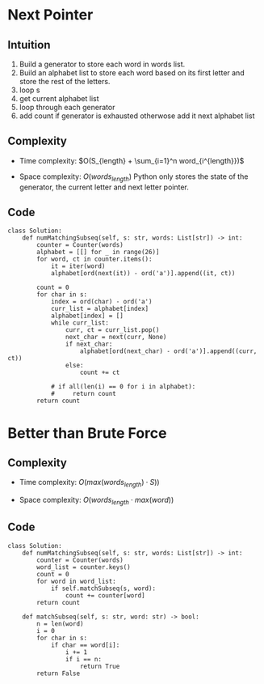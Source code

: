 # Next Pointer
## Intuition
1. Build a generator to store each word in words list.
2. Build an alphabet list to store each word based on its first letter and store the rest of the letters.
3. loop s
4. get current alphabet list
5. loop through each generator
6. add count if generator is exhausted otherwose add it next alphabet list

## Complexity
- Time complexity:
    $O(S_{length} + \sum_{i=1}^n word_{i^{length}})$

- Space complexity:
    $O(words_{length})$ Python only stores the state of the generator, the current letter and next letter pointer.

## Code
```python3 []
class Solution:
    def numMatchingSubseq(self, s: str, words: List[str]) -> int:
        counter = Counter(words)
        alphabet = [[] for _ in range(26)]
        for word, ct in counter.items():
            it = iter(word)
            alphabet[ord(next(it)) - ord('a')].append((it, ct))
        
        count = 0
        for char in s:
            index = ord(char) - ord('a')
            curr_list = alphabet[index]
            alphabet[index] = []
            while curr_list:
                curr, ct = curr_list.pop()
                next_char = next(curr, None)
                if next_char:
                    alphabet[ord(next_char) - ord('a')].append((curr, ct))
                else:
                    count += ct

            # if all(len(i) == 0 for i in alphabet):
            #     return count
        return count
```

# Better than Brute Force
## Complexity
- Time complexity:
    $O(max(words_{length}) \cdot S))$

- Space complexity:
    $O(words_{length} \cdot max(word))$

## Code
```python3 []
class Solution:
    def numMatchingSubseq(self, s: str, words: List[str]) -> int:
        counter = Counter(words)
        word_list = counter.keys()
        count = 0
        for word in word_list:
            if self.matchSubseq(s, word):
                count += counter[word]
        return count
    
    def matchSubseq(self, s: str, word: str) -> bool:
        n = len(word)
        i = 0
        for char in s:
            if char == word[i]:
                i += 1
                if i == n:
                    return True
        return False
```